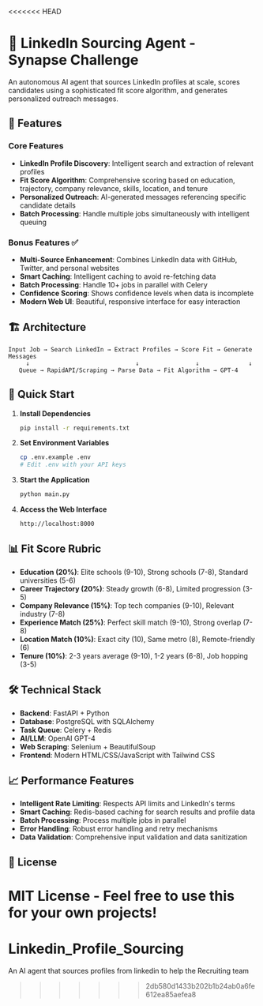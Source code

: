 <<<<<<< HEAD
# 🚀 LinkedIn Sourcing Agent - Synapse Challenge

An autonomous AI agent that sources LinkedIn profiles at scale, scores candidates using a sophisticated fit score algorithm, and generates personalized outreach messages.

## 🌟 Features

### Core Features
- **LinkedIn Profile Discovery**: Intelligent search and extraction of relevant profiles
- **Fit Score Algorithm**: Comprehensive scoring based on education, trajectory, company relevance, skills, location, and tenure
- **Personalized Outreach**: AI-generated messages referencing specific candidate details
- **Batch Processing**: Handle multiple jobs simultaneously with intelligent queuing

### Bonus Features ✅
- **Multi-Source Enhancement**: Combines LinkedIn data with GitHub, Twitter, and personal websites
- **Smart Caching**: Intelligent caching to avoid re-fetching data
- **Batch Processing**: Handle 10+ jobs in parallel with Celery
- **Confidence Scoring**: Shows confidence levels when data is incomplete
- **Modern Web UI**: Beautiful, responsive interface for easy interaction

## 🏗️ Architecture

```
Input Job → Search LinkedIn → Extract Profiles → Score Fit → Generate Messages
     ↓                              ↓                ↓              ↓
   Queue → RapidAPI/Scraping → Parse Data → Fit Algorithm → GPT-4
```

## 🚀 Quick Start

1. **Install Dependencies**
   ```bash
   pip install -r requirements.txt
   ```

2. **Set Environment Variables**
   ```bash
   cp .env.example .env
   # Edit .env with your API keys
   ```

3. **Start the Application**
   ```bash
   python main.py
   ```

4. **Access the Web Interface**
   ```
   http://localhost:8000
   ```

## 📊 Fit Score Rubric

- **Education (20%)**: Elite schools (9-10), Strong schools (7-8), Standard universities (5-6)
- **Career Trajectory (20%)**: Steady growth (6-8), Limited progression (3-5)
- **Company Relevance (15%)**: Top tech companies (9-10), Relevant industry (7-8)
- **Experience Match (25%)**: Perfect skill match (9-10), Strong overlap (7-8)
- **Location Match (10%)**: Exact city (10), Same metro (8), Remote-friendly (6)
- **Tenure (10%)**: 2-3 years average (9-10), 1-2 years (6-8), Job hopping (3-5)

## 🛠️ Technical Stack

- **Backend**: FastAPI + Python
- **Database**: PostgreSQL with SQLAlchemy
- **Task Queue**: Celery + Redis
- **AI/LLM**: OpenAI GPT-4
- **Web Scraping**: Selenium + BeautifulSoup
- **Frontend**: Modern HTML/CSS/JavaScript with Tailwind CSS

## 📈 Performance Features

- **Intelligent Rate Limiting**: Respects API limits and LinkedIn's terms
- **Smart Caching**: Redis-based caching for search results and profile data
- **Batch Processing**: Process multiple jobs in parallel
- **Error Handling**: Robust error handling and retry mechanisms
- **Data Validation**: Comprehensive input validation and data sanitization


## 📝 License

MIT License - Feel free to use this for your own projects! 
=======
# Linkedin_Profile_Sourcing
An AI agent that sources profiles from linkedin to help the Recruiting team
>>>>>>> 2db580d1433b202b1b24ab0a6fe612ea85aefea8
